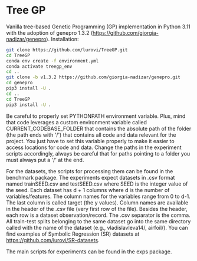 # Tree GP

Vanilla tree-based Genetic Programming (GP) implementation in Python 3.11 with the adoption of genepro 1.3.2 (https://github.com/giorgia-nadizar/genepro).
Installation:

```bash
git clone https://github.com/lurovi/TreeGP.git
cd TreeGP
conda env create -f environment.yml
conda activate treegp_env
cd ..
git clone -b v1.3.2 https://github.com/giorgia-nadizar/genepro.git
cd genepro
pip3 install -U .
cd ..
cd TreeGP
pip3 install -U .
```

Be careful to properly set PYTHONPATH environment variable. Plus, mind that code leverages a custom environment variable called CURRENT\_CODEBASE\_FOLDER that contains the absolute path of the folder (the path ends with '/') that contains all code and data relevant for the project. You just have to set this variable properly to make it easier to access locations for code and data. Change the paths in the experiment scripts accordingly, always be careful that for paths pointing to a folder you must always put a '/' at the end.

For the datasets, the scripts for processing them can be found in the benchmark package. The experiments expect datasets in .csv format named trainSEED.csv and testSEED.csv where SEED is the integer value of the seed. Each dataset has d + 1 columns where d is the number of variables/features. The column names for the variables range from 0 to d-1. The last column is called target (the y values). Column names are available in the header of the .csv file (very first row of the file). Besides the header, each row is a dataset observation/record. The .csv separator is the comma. All train-test splits belonging to the same dataset go into the same directory called with the name of the dataset (e.g., vladislavleva14/, airfoil/). You can find examples of Symbolic Regression (SR) datasets at https://github.com/lurovi/SR-datasets.

The main scripts for experiments can be found in the exps package.
